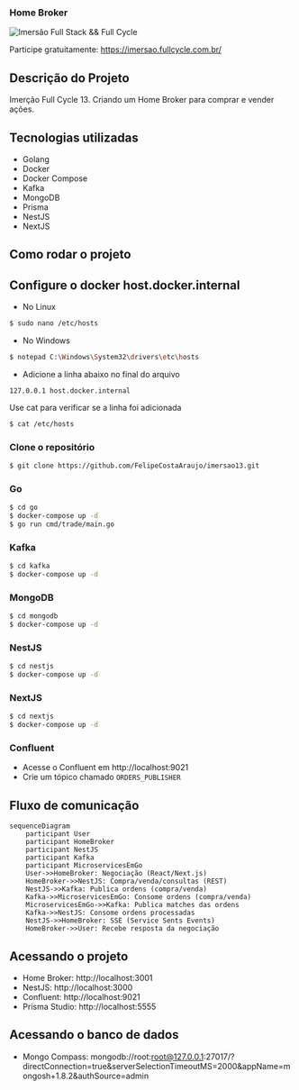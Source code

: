 ### Home Broker

![Imersão Full Stack && Full Cycle](https://events-fullcycle.s3.amazonaws.com/events-fullcycle/static/site/img/grupo_4417.png)

Participe gratuitamente: https://imersao.fullcycle.com.br/

## Descrição do Projeto
 Imerção Full Cycle 13. Criando um Home Broker para comprar e vender ações.

## Tecnologias utilizadas
- Golang
- Docker
- Docker Compose
- Kafka
- MongoDB
- Prisma
- NestJS
- NextJS

## Como rodar o projeto

## Configure o docker host.docker.internal
- No Linux
```bash
$ sudo nano /etc/hosts
```
- No Windows
```bash
$ notepad C:\Windows\System32\drivers\etc\hosts
```
- Adicione a linha abaixo no final do arquivo
```
127.0.0.1 host.docker.internal
```
Use cat para verificar se a linha foi adicionada
```bash
$ cat /etc/hosts
```

### Clone o repositório
```bash
$ git clone https://github.com/FelipeCostaAraujo/imersao13.git
```

### Go
```bash
$ cd go
$ docker-compose up -d
$ go run cmd/trade/main.go
```
### Kafka
```bash
$ cd kafka
$ docker-compose up -d
```
### MongoDB
```bash
$ cd mongodb
$ docker-compose up -d
```
### NestJS
```bash
$ cd nestjs
$ docker-compose up -d
```

### NextJS
```bash
$ cd nextjs
$ docker-compose up -d
```

### Confluent
- Acesse o Confluent em http://localhost:9021
- Crie um tópico chamado `ORDERS_PUBLISHER`


## Fluxo de comunicação
```mermaid
sequenceDiagram
    participant User
    participant HomeBroker
    participant NestJS
    participant Kafka
    participant MicroservicesEmGo
    User->>HomeBroker: Negociação (React/Next.js)
    HomeBroker->>NestJS: Compra/venda/consultas (REST)
    NestJS->>Kafka: Publica ordens (compra/venda)
    Kafka->>MicroservicesEmGo: Consome ordens (compra/venda)
    MicroservicesEmGo->>Kafka: Publica matches das ordens
    Kafka->>NestJS: Consome ordens processadas
    NestJS->>HomeBroker: SSE (Service Sents Events)
    HomeBroker->>User: Recebe resposta da negociação 
```

## Acessando o projeto
- Home Broker: http://localhost:3001
- NestJS: http://localhost:3000
- Confluent: http://localhost:9021
- Prisma Studio: http://localhost:5555

## Acessando o banco de dados
- Mongo Compass: mongodb://root:root@127.0.0.1:27017/?directConnection=true&serverSelectionTimeoutMS=2000&appName=mongosh+1.8.2&authSource=admin
